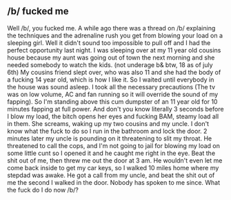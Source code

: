 ## /b/ fucked me ##

Well /b/, you fucked me.
A while ago there was a thread on /b/ explaining the techniques and the adrenaline rush you get from blowing your load on a sleeping girl. Well it didn't sound too impossible to pull off and I had the perfect opportunity last night. I was sleeping over at my 11 year old cousins house because my aunt was going out of town the next morning and she needed somebody to watch the kids. (not underage b& btw, 18 as of july 6th) My cousins friend slept over, who was also 11 and she had the body of a fucking 14 year old, which is how I like it. So I waited until everybody in the house was sound asleep. I took all the necessary precautions (The tv was on low volume, AC and fan running so it will override the sound of my fapping). So I'm standing above this cum dumpster of an 11 year old for 10 minutes fapping at full power. And don't you know literally 3 seconds before I blow my load, the bitch opens her eyes and fucking BAM, steamy load all in them. She screams, waking up my two cousins and my uncle. I don't know what the fuck to do so I run in the bathroom and lock the door. 2 minutes later my uncle is pounding on it threatening to slit my throat. He threatened to call the cops, and I'm not going to jail for blowing my load on some little cunt so I opened it and he caught me right in the eye. Beat the shit out of me, then threw me out the door at 3 am. He wouldn't even let me come back inside to get my car keys, so I walked 10 miles home where my stepdad was awake. He got a call from my uncle, and beat the shit out of me the second I walked in the door. Nobody has spoken to me since.
What the fuck do I do now /b/?